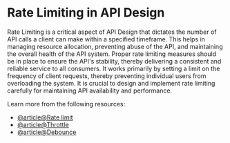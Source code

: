 # Rate Limiting in API Design

Rate Limiting is a critical aspect of API Design that dictates the number of API calls a client can make within a specified timeframe. This helps in managing resource allocation, preventing abuse of the API, and maintaining the overall health of the API system. Proper rate limiting measures should be in place to ensure the API's stability, thereby delivering a consistent and reliable service to all consumers. It works primarily by setting a limit on the frequency of client requests, thereby preventing individual users from overloading the system. It is crucial to design and implement rate limiting carefully for maintaining API availability and performance.

Learn more from the following resources:

- [@article@Rate limit](https://developer.mozilla.org/en-US/docs/Glossary/Rate_limit)
- [@article@Throttle](https://developer.mozilla.org/en-US/docs/Glossary/Throttle)
- [@article@Debounce](https://developer.mozilla.org/en-US/docs/Glossary/Debounce)
